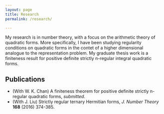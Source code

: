 ```yaml
---
layout: page
title: Research
permalink: /research/

---
```


My research is in number theory, with a focus on the arithmetic theory of quadratic forms. More specifically, I have been studying regularity conditions on quadratic forms in the contet of a higher dimensional analogue to the representation problem. My graduate thesis work is a finiteness result for positive definite strictly n-regular integral quadratic forms.

## Publications
- (With W. K. Chan) A finiteness theorem for positive definite strictly n-regular quadratic forms, *submitted*.
- (With J. Liu) Strictly regular ternary Hermitian forms, *J. Number Theory* **168** (2016) 374-385.


